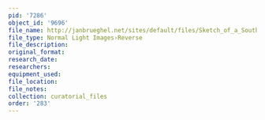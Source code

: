 ```yaml
---
pid: '7286'
object_id: '9696'
file_name: http://janbrueghel.net/sites/default/files/Sketch_of_a_Southern_Landscape_with_Buildings_on_a_Road_in_Tivoli_5094_Kassel.jpg
file_type: Normal Light Images›Reverse
file_description:
original_format:
research_date:
researchers:
equipment_used:
file_location:
file_notes:
collection: curatorial_files
order: '283'
---
```

